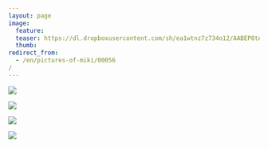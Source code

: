 ```yaml
---
layout: page
image:
  feature:
  teaser: https://dl.dropboxusercontent.com/sh/ea1wtnz7z734o12/AABEP8tAq34TYomrgFlum3Zpa/mikin-kuvat/2/DSC32837-245px.jpg
  thumb:
redirect_from:
  - /en/pictures-of-miki/00056/
---
```


[![](https://dl.dropboxusercontent.com/sh/ea1wtnz7z734o12/AABrqwAD4o6VnreDU94LlYfna/mikin-kuvat/2/DSC32837-800px.jpg)](https://dl.dropboxusercontent.com/sh/ea1wtnz7z734o12/AADwS1l6rhpDWGJHwOb7qZkaa/mikin-kuvat/2/DSC32837.jpg)

[![](https://dl.dropboxusercontent.com/sh/ea1wtnz7z734o12/AABNINWhEr9vopBNk9M6dC0ia/mikin-kuvat/2/DSC32838-800px.jpg)](https://dl.dropboxusercontent.com/sh/ea1wtnz7z734o12/AAB9ivq0WCNtax0V1dnpcuRUa/mikin-kuvat/2/DSC32838.jpg)

[![](https://dl.dropboxusercontent.com/sh/ea1wtnz7z734o12/AACM6pkYmtmEFuuijfFPxll_a/mikin-kuvat/2/DSC32844-800px.jpg)](https://dl.dropboxusercontent.com/sh/ea1wtnz7z734o12/AABSWEPzeHFxMv8WM6LNpXQNa/mikin-kuvat/2/DSC32844.jpg)

[![](https://dl.dropboxusercontent.com/sh/ea1wtnz7z734o12/AADew1RgdBl-B1IsrH4oRv64a/mikin-kuvat/2/DSC32845-800px.jpg)](https://dl.dropboxusercontent.com/sh/ea1wtnz7z734o12/AAAZ5xqkkVG6Lhiipntd1Xjfa/mikin-kuvat/2/DSC32845.jpg)
